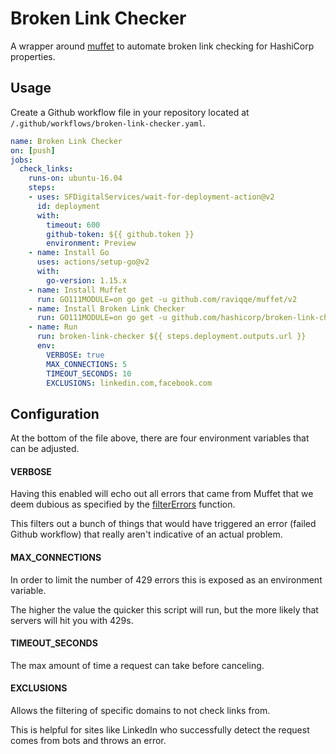 # Broken Link Checker

A wrapper around [muffet](https://github.com/raviqqe/muffet) to automate broken link checking for HashiCorp properties.

## Usage

Create a Github workflow file in your repository located at `/.github/workflows/broken-link-checker.yaml`.

```yaml
name: Broken Link Checker
on: [push]
jobs:
  check_links:
    runs-on: ubuntu-16.04
    steps:
    - uses: SFDigitalServices/wait-for-deployment-action@v2
      id: deployment
      with:
        timeout: 600
        github-token: ${{ github.token }}
        environment: Preview
    - name: Install Go
      uses: actions/setup-go@v2
      with:
        go-version: 1.15.x
    - name: Install Muffet
      run: GO111MODULE=on go get -u github.com/raviqqe/muffet/v2
    - name: Install Broken Link Checker
      run: GO111MODULE=on go get -u github.com/hashicorp/broken-link-checker
    - name: Run
      run: broken-link-checker ${{ steps.deployment.outputs.url }}
      env:
        VERBOSE: true
        MAX_CONNECTIONS: 5
        TIMEOUT_SECONDS: 10
        EXCLUSIONS: linkedin.com,facebook.com
```

## Configuration

At the bottom of the file above, there are four environment variables that can be adjusted.

#### VERBOSE

Having this enabled will echo out all errors that came from Muffet that we deem dubious as specified by the [filterErrors](https://github.com/hashicorp/broken-link-checker/blob/master/main.go#L60) function.

This filters out a bunch of things that would have triggered an error (failed Github workflow) that really aren't indicative of an actual problem.

#### MAX_CONNECTIONS

In order to limit the number of 429 errors this is exposed as an environment variable.

The higher the value the quicker this script will run, but the more likely that servers will hit you with 429s.

#### TIMEOUT_SECONDS

The max amount of time a request can take before canceling.

#### EXCLUSIONS

Allows the filtering of specific domains to not check links from.

This is helpful for sites like LinkedIn who successfully detect the request comes from bots and throws an error.
